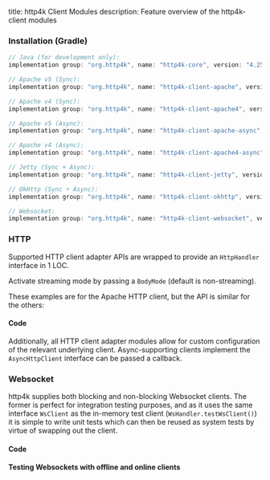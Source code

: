 title: http4k Client Modules
description: Feature overview of the http4k-client modules

### Installation (Gradle)

```groovy
// Java (for development only):
implementation group: "org.http4k", name: "http4k-core", version: "4.25.3.0"

// Apache v5 (Sync): 
implementation group: "org.http4k", name: "http4k-client-apache", version: "4.25.3.0"

// Apache v4 (Sync): 
implementation group: "org.http4k", name: "http4k-client-apache4", version: "4.25.3.0"

// Apache v5 (Async): 
implementation group: "org.http4k", name: "http4k-client-apache-async", version: "4.25.3.0"

// Apache v4 (Async): 
implementation group: "org.http4k", name: "http4k-client-apache4-async", version: "4.25.3.0"

// Jetty (Sync + Async): 
implementation group: "org.http4k", name: "http4k-client-jetty", version: "4.25.3.0"

// OkHttp (Sync + Async): 
implementation group: "org.http4k", name: "http4k-client-okhttp", version: "4.25.3.0"

// Websocket: 
implementation group: "org.http4k", name: "http4k-client-websocket", version: "4.25.3.0"
```

### HTTP
Supported HTTP client adapter APIs are wrapped to provide an `HttpHandler` interface in 1 LOC.

Activate streaming mode by passing a `BodyMode` (default is non-streaming).

These examples are for the Apache HTTP client, but the API is similar for the others:

#### Code [<img class="octocat"/>](https://github.com/http4k/http4k/blob/master/src/docs/guide/reference/clients/example_http.kt)

<script src="https://gist-it.appspot.com/https://github.com/http4k/http4k/blob/master/src/docs/guide/reference/clients/example_http.kt"></script>

Additionally, all HTTP client adapter modules allow for custom configuration of the relevant underlying client. Async-supporting clients implement the `AsyncHttpClient` interface can be passed a callback.

### Websocket
http4k supplies both blocking and non-blocking Websocket clients. The former is perfect for integration testing purposes, and as it uses the same interface `WsClient` as the in-memory test client (`WsHandler.testWsClient()`) it is simple to write unit tests which can then be reused as system tests by virtue of swapping out the client.

#### Code [<img class="octocat"/>](https://github.com/http4k/http4k/blob/master/src/docs/guide/reference/clients/example_websocket.kt)

<script src="https://gist-it.appspot.com/https://github.com/http4k/http4k/blob/master/src/docs/guide/reference/clients/example_websocket.kt"></script>

#### Testing Websockets with offline and online clients [<img class="octocat"/>](https://github.com/http4k/http4k/blob/master/src/docs/guide/reference/clients/TestingWebsockets.kt)

<script src="https://gist-it.appspot.com/https://github.com/http4k/http4k/blob/master/src/docs/guide/reference/clients/TestingWebsockets.kt"></script>
